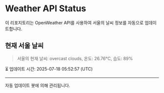 
# Weather API Status

이 리포지토리는 OpenWeather API를 사용하여 서울의 날씨 정보를 자동으로 업데이트합니다.

## 현재 서울 날씨
> 서울의 현재 날씨: overcast clouds, 온도: 26.76°C, 습도: 89%

⏳ 업데이트 시간: 2025-07-18 05:52:57 (UTC)

---
자동 업데이트 봇에 의해 관리됩니다.
